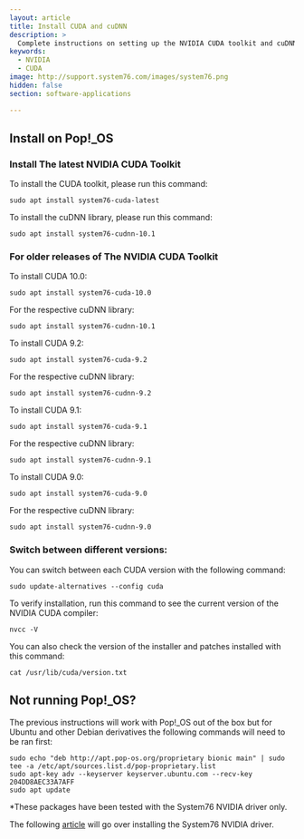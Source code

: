 ```yaml
---
layout: article
title: Install CUDA and cuDNN
description: >
  Complete instructions on setting up the NVIDIA CUDA toolkit and cuDNN libraries
keywords:
  - NVIDIA
  - CUDA
image: http://support.system76.com/images/system76.png
hidden: false
section: software-applications

---
```


## Install on Pop!_OS

### Install The latest NVIDIA CUDA Toolkit

To install the CUDA toolkit, please run this command:

```
sudo apt install system76-cuda-latest
```

To install the cuDNN library, please run this command:

```
sudo apt install system76-cudnn-10.1
```

### For older releases of The NVIDIA CUDA Toolkit

To install CUDA 10.0:

```
sudo apt install system76-cuda-10.0
```

For the respective cuDNN library:

```
sudo apt install system76-cudnn-10.1
```

To install CUDA 9.2:

```
sudo apt install system76-cuda-9.2
```

For the respective cuDNN library:

```
sudo apt install system76-cudnn-9.2
```

To install CUDA 9.1:

```
sudo apt install system76-cuda-9.1
```

For the respective cuDNN library:

```
sudo apt install system76-cudnn-9.1
```

To install CUDA 9.0:

```
sudo apt install system76-cuda-9.0
```

For the respective cuDNN library:

```
sudo apt install system76-cudnn-9.0
```

### Switch between different versions:

You can switch between each CUDA version with the following command:

```
sudo update-alternatives --config cuda
```

To verify installation, run this command to see the current version of the NVIDIA CUDA compiler:

```
nvcc -V
```

You can also check the version of the installer and patches installed with this command:

```
cat /usr/lib/cuda/version.txt
```

## Not running Pop!_OS?

The previous instructions will work with Pop!_OS out of the box but for Ubuntu and other Debian derivatives the following commands will need to be ran first:

```
sudo echo "deb http://apt.pop-os.org/proprietary bionic main" | sudo tee -a /etc/apt/sources.list.d/pop-proprietary.list
sudo apt-key adv --keyserver keyserver.ubuntu.com --recv-key 204DD8AEC33A7AFF
sudo apt update
```

*These packages have been tested with the System76 NVIDIA driver only.

The following [article](https://support.system76.com/articles/system76-driver/) will go over installing the System76 NVIDIA driver.
